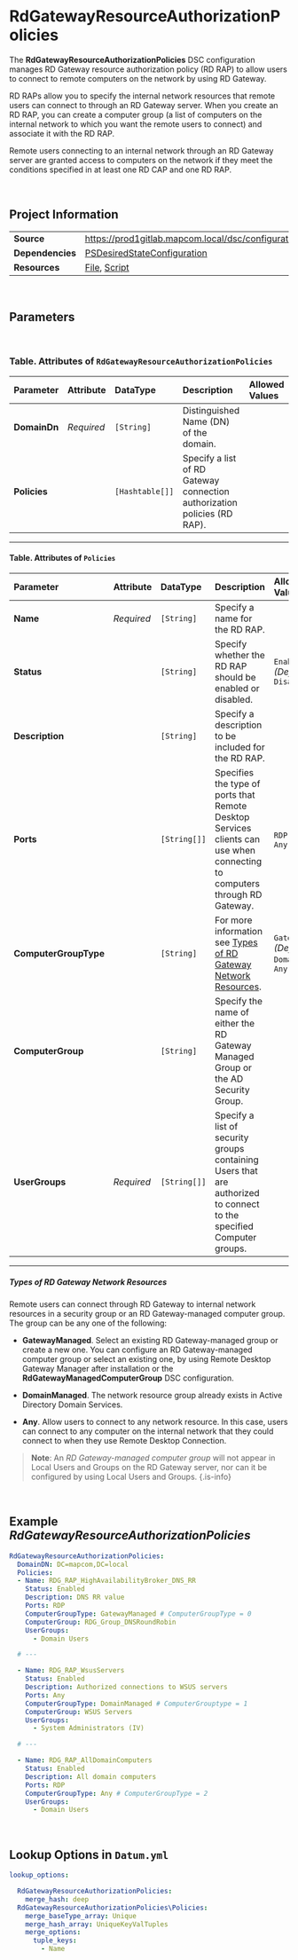 ﻿# RdGatewayResourceAuthorizationPolicies

The **RdGatewayResourceAuthorizationPolicies** DSC configuration manages RD Gateway resource authorization policy (RD RAP) to allow users to connect to remote computers on the network by using RD Gateway.

RD RAPs allow you to specify the internal network resources that remote users can connect to through an RD Gateway server. When you create an RD RAP, you can create a computer group (a list of computers on the internal network to which you want the remote users to connect) and associate it with the RD RAP.

Remote users connecting to an internal network through an RD Gateway server are granted access to computers on the network if they meet the conditions specified in at least one RD CAP and one RD RAP.

<br />

## Project Information

|                  |                                                                                                                                                                       |
| ---------------- | --------------------------------------------------------------------------------------------------------------------------------------------------------------------- |
| **Source**       | https://prod1gitlab.mapcom.local/dsc/configurations/ComputerManagementTasks/-/tree/master/ComputerManagementTasks/DscResources/RdGatewayResourceAuthorizationPolicies |
| **Dependencies** | [PSDesiredStateConfiguration][PSDesiredStateConfiguration]                                                                                                            |
| **Resources**    | [File][File], [Script][Script]                                                                                                                                        |

<br />

## Parameters

<br />

### Table. Attributes of `RdGatewayResourceAuthorizationPolicies`

| Parameter    | Attribute  | DataType        | Description                                                              | Allowed Values |
| :----------- | :--------- | :-------------- | :----------------------------------------------------------------------- | :------------- |
| **DomainDn** | *Required* | `[String]`      | Distinguished Name (DN) of the domain.                                   |                |
| **Policies** |            | `[Hashtable[]]` | Specify a list of RD Gateway connection authorization policies (RD RAP). |                |

---

#### Table. Attributes of `Policies`

| Parameter             | Attribute  | DataType     | Description                                                                                                               | Allowed Values                                       |
| :-------------------- | :--------- | :----------- | :------------------------------------------------------------------------------------------------------------------------ | :--------------------------------------------------- |
| **Name**              | *Required* | `[String]`   | Specify a name for the RD RAP.                                                                                            |                                                      |
| **Status**            |            | `[String]`   | Specify whether the RD RAP should be enabled or disabled.                                                                 | `Enabled` *(Default)*, `Disabled`                    |
| **Description**       |            | `[String]`   | Specify a description to be included for the RD RAP.                                                                      |                                                      |
| **Ports**             |            | `[String[]]` | Specifies the type of ports that Remote Desktop Services clients can use when connecting to computers through RD Gateway. | `RDP` *(Default)*, `Any`                             |
| **ComputerGroupType** |            | `[String]`   | For more information see [Types of RD Gateway Network Resources](#####types-of-rd-gateway-network-resources).             | `GatewayManaged` *(Default)*, `DomainManaged`, `Any` |
| **ComputerGroup**     |            | `[String]`   | Specify the name of either the RD Gateway Managed Group or the AD Security Group.                                         |                                                      |
| **UserGroups**        | *Required* | `[String[]]` | Specify a list of security groups containing Users that are authorized to connect to the specified Computer groups.       |                                                      |

---

##### Types of RD Gateway Network Resources

Remote users can connect through RD Gateway to internal network resources in a security group or an RD Gateway-managed computer group. The group can be any one of the following:

- **GatewayManaged**. Select an existing RD Gateway-managed group or create a new one. You can configure an RD Gateway-managed computer group or select an existing one, by using Remote Desktop Gateway Manager after installation or the **RdGatewayManagedComputerGroup** DSC configuration.

- **DomainManaged**. The network resource group already exists in Active Directory Domain Services.

- **Any**. Allow users to connect to any network resource. In this case, users can connect to any computer on the internal network that they could connect to when they use Remote Desktop Connection.

> **Note**: An *RD Gateway-managed computer group* will not appear in Local Users and Groups on the RD Gateway server, nor can it be configured by using Local Users and Groups.
{.is-info}

<br />

## Example *RdGatewayResourceAuthorizationPolicies*

```yaml
RdGatewayResourceAuthorizationPolicies:
  DomainDN: DC=mapcom,DC=local
  Policies:
  - Name: RDG_RAP_HighAvailabilityBroker_DNS_RR
    Status: Enabled
    Description: DNS RR value
    Ports: RDP
    ComputerGroupType: GatewayManaged # ComputerGroupType = 0
    ComputerGroup: RDG_Group_DNSRoundRobin
    UserGroups:
      - Domain Users

  # ---

  - Name: RDG_RAP_WsusServers
    Status: Enabled
    Description: Authorized connections to WSUS servers
    Ports: Any
    ComputerGroupType: DomainManaged # ComputerGrouptype = 1
    ComputerGroup: WSUS Servers
    UserGroups:
      - System Administrators (IV)

  # ---

  - Name: RDG_RAP_AllDomainComputers
    Status: Enabled
    Description: All domain computers
    Ports: RDP
    ComputerGroupType: Any # ComputerGroupType = 2
    UserGroups:
      - Domain Users
```

<br />

## Lookup Options in `Datum.yml`

```yaml
lookup_options:

  RdGatewayResourceAuthorizationPolicies:
    merge_hash: deep
  RdGatewayResourceAuthorizationPolicies\Policies:
    merge_baseType_array: Unique
    merge_hash_array: UniqueKeyValTuples
    merge_options:
      tuple_keys:
        - Name

```

[File]: https://docs.microsoft.com/en-us/powershell/module/psdesiredstateconfiguration/?view=powershell-7.1
[Script]: https://docs.microsoft.com/en-us/powershell/module/psdesiredstateconfiguration/?view=powershell-7.1
[PSDesiredStateConfiguration]: https://docs.microsoft.com/en-us/powershell/module/psdesiredstateconfiguration/?view=powershell-7.1
